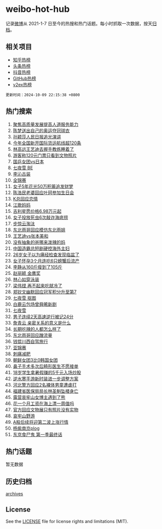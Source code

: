 # weibo-hot-hub

记录[微博](https://www.weibo.com)从 2021-1-7 日至今的热搜和热门话题。每小时抓取一次数据，按天[归档](archives)。

## 相关项目

- [知乎热榜](https://github.com/lonnyzhang423/zhihu-hot-hub)
- [头条热榜](https://github.com/lonnyzhang423/toutiao-hot-hub)
- [抖音热榜](https://github.com/lonnyzhang423/douyin-hot-hub)
- [GitHub热榜](https://github.com/lonnyzhang423/github-hot-hub)
- [v2ex热榜](https://github.com/lonnyzhang423/v2ex-hot-hub)


`更新时间：2024-10-09 22:15:38 +0800`

## 热门搜索

1. [聚焦高质量发展提高人道服务能力](https://m.weibo.cn/search?containerid=100103type%3D1%26t%3D10%26q%3D%23%E8%81%9A%E7%84%A6%E9%AB%98%E8%B4%A8%E9%87%8F%E5%8F%91%E5%B1%95%E6%8F%90%E9%AB%98%E4%BA%BA%E9%81%93%E6%9C%8D%E5%8A%A1%E8%83%BD%E5%8A%9B%23&stream_entry_id=51&isnewpage=1&extparam=seat%3D1%26pos%3D0%26filter_type%3Drealtimehot%26stream_entry_id%3D51%26dgr%3D0%26q%3D%2523%25E8%2581%259A%25E7%2584%25A6%25E9%25AB%2598%25E8%25B4%25A8%25E9%2587%258F%25E5%258F%2591%25E5%25B1%2595%25E6%258F%2590%25E9%25AB%2598%25E4%25BA%25BA%25E9%2581%2593%25E6%259C%258D%25E5%258A%25A1%25E8%2583%25BD%25E5%258A%259B%2523%26c_type%3D51%26cate%3D10103%26display_time%3D1728483337%26pre_seqid%3D172848333760002348887122)
1. [陈梦送出自己的奥运夺冠球衣](https://m.weibo.cn/search?containerid=100103type%3D1%26t%3D10%26q%3D%23%E9%99%88%E6%A2%A6%E9%80%81%E5%87%BA%E8%87%AA%E5%B7%B1%E7%9A%84%E5%A5%A5%E8%BF%90%E5%A4%BA%E5%86%A0%E7%90%83%E8%A1%A3%23&stream_entry_id=31&isnewpage=1&extparam=seat%3D1%26realpos%3D1%26q%3D%2523%25E9%2599%2588%25E6%25A2%25A6%25E9%2580%2581%25E5%2587%25BA%25E8%2587%25AA%25E5%25B7%25B1%25E7%259A%2584%25E5%25A5%25A5%25E8%25BF%2590%25E5%25A4%25BA%25E5%2586%25A0%25E7%2590%2583%25E8%25A1%25A3%2523%26dgr%3D0%26flag%3D32768%26stream_entry_id%3D31%26filter_type%3Drealtimehot%26band_rank%3D1%26pos%3D0%26c_type%3D31%26lcate%3D5001%26cate%3D5001%26display_time%3D1728483337%26pre_seqid%3D172848333760002348887122)
1. [孙颖莎人民日报追光演讲](https://m.weibo.cn/search?containerid=100103type%3D1%26t%3D10%26q%3D%23%E5%AD%99%E9%A2%96%E8%8E%8E%E4%BA%BA%E6%B0%91%E6%97%A5%E6%8A%A5%E8%BF%BD%E5%85%89%E6%BC%94%E8%AE%B2%23&stream_entry_id=31&isnewpage=1&extparam=seat%3D1%26realpos%3D2%26q%3D%2523%25E5%25AD%2599%25E9%25A2%2596%25E8%258E%258E%25E4%25BA%25BA%25E6%25B0%2591%25E6%2597%25A5%25E6%258A%25A5%25E8%25BF%25BD%25E5%2585%2589%25E6%25BC%2594%25E8%25AE%25B2%2523%26dgr%3D0%26flag%3D16%26stream_entry_id%3D31%26filter_type%3Drealtimehot%26band_rank%3D2%26pos%3D1%26c_type%3D31%26lcate%3D5001%26cate%3D5001%26display_time%3D1728483337%26pre_seqid%3D172848333760002348887122)
1. [今年全国新开国际货运航线超120条](https://m.weibo.cn/search?containerid=100103type%3D1%26t%3D10%26q%3D%23%E4%BB%8A%E5%B9%B4%E5%85%A8%E5%9B%BD%E6%96%B0%E5%BC%80%E5%9B%BD%E9%99%85%E8%B4%A7%E8%BF%90%E8%88%AA%E7%BA%BF%E8%B6%85120%E6%9D%A1%23&stream_entry_id=31&isnewpage=1&extparam=seat%3D1%26realpos%3D3%26q%3D%2523%25E4%25BB%258A%25E5%25B9%25B4%25E5%2585%25A8%25E5%259B%25BD%25E6%2596%25B0%25E5%25BC%2580%25E5%259B%25BD%25E9%2599%2585%25E8%25B4%25A7%25E8%25BF%2590%25E8%2588%25AA%25E7%25BA%25BF%25E8%25B6%2585120%25E6%259D%25A1%2523%26dgr%3D0%26flag%3D1%26stream_entry_id%3D31%26filter_type%3Drealtimehot%26band_rank%3D3%26pos%3D2%26c_type%3D31%26lcate%3D5001%26cate%3D5001%26display_time%3D1728483337%26pre_seqid%3D172848333760002348887122)
1. [林高远王艺迪去握手教练睡着了](https://m.weibo.cn/search?containerid=100103type%3D1%26t%3D10%26q%3D%23%E6%9E%97%E9%AB%98%E8%BF%9C%E7%8E%8B%E8%89%BA%E8%BF%AA%E5%8E%BB%E6%8F%A1%E6%89%8B%E6%95%99%E7%BB%83%E7%9D%A1%E7%9D%80%E4%BA%86%23&stream_entry_id=31&isnewpage=1&extparam=seat%3D1%26realpos%3D4%26q%3D%2523%25E6%259E%2597%25E9%25AB%2598%25E8%25BF%259C%25E7%258E%258B%25E8%2589%25BA%25E8%25BF%25AA%25E5%258E%25BB%25E6%258F%25A1%25E6%2589%258B%25E6%2595%2599%25E7%25BB%2583%25E7%259D%25A1%25E7%259D%2580%25E4%25BA%2586%2523%26dgr%3D0%26flag%3D1%26stream_entry_id%3D31%26filter_type%3Drealtimehot%26band_rank%3D4%26pos%3D3%26c_type%3D31%26lcate%3D5001%26cate%3D5001%26display_time%3D1728483337%26pre_seqid%3D172848333760002348887122)
1. [游客称120元门票只看到文物照片](https://m.weibo.cn/search?containerid=100103type%3D1%26t%3D10%26q%3D%23%E6%B8%B8%E5%AE%A2%E7%A7%B0120%E5%85%83%E9%97%A8%E7%A5%A8%E5%8F%AA%E7%9C%8B%E5%88%B0%E6%96%87%E7%89%A9%E7%85%A7%E7%89%87%23&stream_entry_id=31&isnewpage=1&extparam=seat%3D1%26realpos%3D5%26q%3D%2523%25E6%25B8%25B8%25E5%25AE%25A2%25E7%25A7%25B0120%25E5%2585%2583%25E9%2597%25A8%25E7%25A5%25A8%25E5%258F%25AA%25E7%259C%258B%25E5%2588%25B0%25E6%2596%2587%25E7%2589%25A9%25E7%2585%25A7%25E7%2589%2587%2523%26dgr%3D0%26flag%3D0%26stream_entry_id%3D31%26filter_type%3Drealtimehot%26band_rank%3D5%26pos%3D4%26c_type%3D31%26lcate%3D5001%26cate%3D5001%26display_time%3D1728483337%26pre_seqid%3D172848333760002348887122)
1. [国乒女团vs日本](https://m.weibo.cn/search?containerid=100103type%3D1%26t%3D10%26q%3D%23%E5%9B%BD%E4%B9%92%E5%A5%B3%E5%9B%A2vs%E6%97%A5%E6%9C%AC%23&stream_entry_id=31&isnewpage=1&extparam=seat%3D1%26realpos%3D6%26q%3D%2523%25E5%259B%25BD%25E4%25B9%2592%25E5%25A5%25B3%25E5%259B%25A2vs%25E6%2597%25A5%25E6%259C%25AC%2523%26dgr%3D0%26flag%3D1%26stream_entry_id%3D31%26filter_type%3Drealtimehot%26band_rank%3D6%26pos%3D5%26c_type%3D31%26lcate%3D5001%26cate%3D5001%26display_time%3D1728483337%26pre_seqid%3D172848333760002348887122)
1. [七夜雪 BE](https://m.weibo.cn/search?containerid=100103type%3D1%26t%3D10%26q%3D%E4%B8%83%E5%A4%9C%E9%9B%AA+BE&stream_entry_id=31&isnewpage=1&extparam=seat%3D1%26realpos%3D7%26q%3D%25E4%25B8%2583%25E5%25A4%259C%25E9%259B%25AA%2520BE%26dgr%3D0%26flag%3D0%26stream_entry_id%3D31%26filter_type%3Drealtimehot%26band_rank%3D7%26pos%3D6%26c_type%3D31%26lcate%3D5001%26cate%3D5001%26display_time%3D1728483337%26pre_seqid%3D172848333760002348887122)
1. [李沁古装](https://m.weibo.cn/search?containerid=100103type%3D1%26t%3D10%26q%3D%E6%9D%8E%E6%B2%81%E5%8F%A4%E8%A3%85&stream_entry_id=31&isnewpage=1&extparam=seat%3D1%26realpos%3D8%26q%3D%25E6%259D%258E%25E6%25B2%2581%25E5%258F%25A4%25E8%25A3%2585%26dgr%3D0%26flag%3D0%26stream_entry_id%3D31%26filter_type%3Drealtimehot%26band_rank%3D8%26pos%3D7%26c_type%3D31%26lcate%3D5001%26cate%3D5001%26display_time%3D1728483337%26pre_seqid%3D172848333760002348887122)
1. [全锦赛](https://m.weibo.cn/search?containerid=100103type%3D1%26t%3D10%26q%3D%E5%85%A8%E9%94%A6%E8%B5%9B&stream_entry_id=31&isnewpage=1&extparam=seat%3D1%26realpos%3D9%26q%3D%25E5%2585%25A8%25E9%2594%25A6%25E8%25B5%259B%26dgr%3D0%26flag%3D1%26stream_entry_id%3D31%26filter_type%3Drealtimehot%26band_rank%3D9%26pos%3D8%26c_type%3D31%26lcate%3D5001%26cate%3D5001%26display_time%3D1728483337%26pre_seqid%3D172848333760002348887122)
1. [女子5年花光50万积蓄追发财梦](https://m.weibo.cn/search?containerid=100103type%3D1%26t%3D10%26q%3D%23%E5%A5%B3%E5%AD%905%E5%B9%B4%E8%8A%B1%E5%85%8950%E4%B8%87%E7%A7%AF%E8%93%84%E8%BF%BD%E5%8F%91%E8%B4%A2%E6%A2%A6%23&stream_entry_id=31&isnewpage=1&extparam=seat%3D1%26realpos%3D10%26q%3D%2523%25E5%25A5%25B3%25E5%25AD%25905%25E5%25B9%25B4%25E8%258A%25B1%25E5%2585%258950%25E4%25B8%2587%25E7%25A7%25AF%25E8%2593%2584%25E8%25BF%25BD%25E5%258F%2591%25E8%25B4%25A2%25E6%25A2%25A6%2523%26dgr%3D0%26flag%3D1%26stream_entry_id%3D31%26filter_type%3Drealtimehot%26band_rank%3D10%26pos%3D9%26c_type%3D31%26lcate%3D5001%26cate%3D5001%26display_time%3D1728483337%26pre_seqid%3D172848333760002348887122)
1. [陈浩民老婆回应叶珂参加生日会](https://m.weibo.cn/search?containerid=100103type%3D1%26t%3D10%26q%3D%23%E9%99%88%E6%B5%A9%E6%B0%91%E8%80%81%E5%A9%86%E5%9B%9E%E5%BA%94%E5%8F%B6%E7%8F%82%E5%8F%82%E5%8A%A0%E7%94%9F%E6%97%A5%E4%BC%9A%23&stream_entry_id=31&isnewpage=1&extparam=seat%3D1%26realpos%3D11%26q%3D%2523%25E9%2599%2588%25E6%25B5%25A9%25E6%25B0%2591%25E8%2580%2581%25E5%25A9%2586%25E5%259B%259E%25E5%25BA%2594%25E5%258F%25B6%25E7%258F%2582%25E5%258F%2582%25E5%258A%25A0%25E7%2594%259F%25E6%2597%25A5%25E4%25BC%259A%2523%26dgr%3D0%26flag%3D2%26stream_entry_id%3D31%26filter_type%3Drealtimehot%26band_rank%3D11%26pos%3D10%26c_type%3D31%26lcate%3D5001%26cate%3D5001%26display_time%3D1728483337%26pre_seqid%3D172848333760002348887122)
1. [K总回应恋情](https://m.weibo.cn/search?containerid=100103type%3D1%26t%3D10%26q%3D%23K%E6%80%BB%E5%9B%9E%E5%BA%94%E6%81%8B%E6%83%85%23&stream_entry_id=31&isnewpage=1&extparam=seat%3D1%26realpos%3D12%26q%3D%2523K%25E6%2580%25BB%25E5%259B%259E%25E5%25BA%2594%25E6%2581%258B%25E6%2583%2585%2523%26dgr%3D0%26flag%3D2%26stream_entry_id%3D31%26filter_type%3Drealtimehot%26band_rank%3D12%26pos%3D11%26c_type%3D31%26lcate%3D5001%26cate%3D5001%26display_time%3D1728483337%26pre_seqid%3D172848333760002348887122)
1. [江歌妈妈](https://m.weibo.cn/search?containerid=100103type%3D1%26t%3D10%26q%3D%E6%B1%9F%E6%AD%8C%E5%A6%88%E5%A6%88&stream_entry_id=31&isnewpage=1&extparam=seat%3D1%26realpos%3D13%26q%3D%25E6%25B1%259F%25E6%25AD%258C%25E5%25A6%2588%25E5%25A6%2588%26dgr%3D0%26flag%3D0%26stream_entry_id%3D31%26filter_type%3Drealtimehot%26band_rank%3D13%26pos%3D12%26c_type%3D31%26lcate%3D5001%26cate%3D5001%26display_time%3D1728483337%26pre_seqid%3D172848333760002348887122)
1. [吉利星愿价格6.98万元起](https://m.weibo.cn/search?containerid=100103type%3D1%26t%3D10%26q%3D%23%E5%90%89%E5%88%A9%E6%98%9F%E6%84%BF%E4%BB%B7%E6%A0%BC6.98%E4%B8%87%E5%85%83%E8%B5%B7%23&stream_entry_id=31&isnewpage=1&extparam=seat%3D1%26realpos%3D14%26q%3D%2523%25E5%2590%2589%25E5%2588%25A9%25E6%2598%259F%25E6%2584%25BF%25E4%25BB%25B7%25E6%25A0%25BC6.98%25E4%25B8%2587%25E5%2585%2583%25E8%25B5%25B7%2523%26band_rank%3D14%26adid%3D258585%26flag%3D0%26dgr%3D0%26filter_type%3Drealtimehot%26stream_entry_id%3D31%26pos%3D13%26c_type%3D31%26lcate%3D5001%26cate%3D5001%26display_time%3D1728483337%26pre_seqid%3D172848333760002348887122)
1. [女子投放死虫6次敲诈海底捞](https://m.weibo.cn/search?containerid=100103type%3D1%26t%3D10%26q%3D%23%E5%A5%B3%E5%AD%90%E6%8A%95%E6%94%BE%E6%AD%BB%E8%99%AB6%E6%AC%A1%E6%95%B2%E8%AF%88%E6%B5%B7%E5%BA%95%E6%8D%9E%23&stream_entry_id=31&isnewpage=1&extparam=seat%3D1%26realpos%3D15%26q%3D%2523%25E5%25A5%25B3%25E5%25AD%2590%25E6%258A%2595%25E6%2594%25BE%25E6%25AD%25BB%25E8%2599%25AB6%25E6%25AC%25A1%25E6%2595%25B2%25E8%25AF%2588%25E6%25B5%25B7%25E5%25BA%2595%25E6%258D%259E%2523%26dgr%3D0%26flag%3D0%26stream_entry_id%3D31%26filter_type%3Drealtimehot%26band_rank%3D15%26pos%3D14%26c_type%3D31%26lcate%3D5001%26cate%3D5001%26display_time%3D1728483337%26pre_seqid%3D172848333760002348887122)
1. [步惊云淘汰](https://m.weibo.cn/search?containerid=100103type%3D1%26t%3D10%26q%3D%E6%AD%A5%E6%83%8A%E4%BA%91%E6%B7%98%E6%B1%B0&stream_entry_id=31&isnewpage=1&extparam=seat%3D1%26realpos%3D16%26q%3D%25E6%25AD%25A5%25E6%2583%258A%25E4%25BA%2591%25E6%25B7%2598%25E6%25B1%25B0%26dgr%3D0%26flag%3D1%26stream_entry_id%3D31%26filter_type%3Drealtimehot%26band_rank%3D16%26pos%3D15%26c_type%3D31%26lcate%3D5001%26cate%3D5001%26display_time%3D1728483337%26pre_seqid%3D172848333760002348887122)
1. [东北雨哥回应模仿东北雨姐](https://m.weibo.cn/search?containerid=100103type%3D1%26t%3D10%26q%3D%23%E4%B8%9C%E5%8C%97%E9%9B%A8%E5%93%A5%E5%9B%9E%E5%BA%94%E6%A8%A1%E4%BB%BF%E4%B8%9C%E5%8C%97%E9%9B%A8%E5%A7%90%23&stream_entry_id=31&isnewpage=1&extparam=seat%3D1%26realpos%3D17%26q%3D%2523%25E4%25B8%259C%25E5%258C%2597%25E9%259B%25A8%25E5%2593%25A5%25E5%259B%259E%25E5%25BA%2594%25E6%25A8%25A1%25E4%25BB%25BF%25E4%25B8%259C%25E5%258C%2597%25E9%259B%25A8%25E5%25A7%2590%2523%26dgr%3D0%26flag%3D2%26stream_entry_id%3D31%26filter_type%3Drealtimehot%26band_rank%3D17%26pos%3D16%26c_type%3D31%26lcate%3D5001%26cate%3D5001%26display_time%3D1728483337%26pre_seqid%3D172848333760002348887122)
1. [王艺迪vs张本美和](https://m.weibo.cn/search?containerid=100103type%3D1%26t%3D10%26q%3D%23%E7%8E%8B%E8%89%BA%E8%BF%AAvs%E5%BC%A0%E6%9C%AC%E7%BE%8E%E5%92%8C%23&stream_entry_id=31&isnewpage=1&extparam=seat%3D1%26realpos%3D18%26q%3D%2523%25E7%258E%258B%25E8%2589%25BA%25E8%25BF%25AAvs%25E5%25BC%25A0%25E6%259C%25AC%25E7%25BE%258E%25E5%2592%258C%2523%26dgr%3D0%26flag%3D1%26stream_entry_id%3D31%26filter_type%3Drealtimehot%26band_rank%3D18%26pos%3D17%26c_type%3D31%26lcate%3D5001%26cate%3D5001%26display_time%3D1728483337%26pre_seqid%3D172848333760002348887122)
1. [没有抽象的爸哪来泼辣的妈](https://m.weibo.cn/search?containerid=100103type%3D1%26t%3D10%26q%3D%E6%B2%A1%E6%9C%89%E6%8A%BD%E8%B1%A1%E7%9A%84%E7%88%B8%E5%93%AA%E6%9D%A5%E6%B3%BC%E8%BE%A3%E7%9A%84%E5%A6%88&stream_entry_id=31&isnewpage=1&extparam=seat%3D1%26realpos%3D19%26q%3D%25E6%25B2%25A1%25E6%259C%2589%25E6%258A%25BD%25E8%25B1%25A1%25E7%259A%2584%25E7%2588%25B8%25E5%2593%25AA%25E6%259D%25A5%25E6%25B3%25BC%25E8%25BE%25A3%25E7%259A%2584%25E5%25A6%2588%26dgr%3D0%26flag%3D1%26stream_entry_id%3D31%26filter_type%3Drealtimehot%26band_rank%3D19%26pos%3D18%26c_type%3D31%26lcate%3D5001%26cate%3D5001%26display_time%3D1728483337%26pre_seqid%3D172848333760002348887122)
1. [中国造霸总短剧硬控海外主妇](https://m.weibo.cn/search?containerid=100103type%3D1%26t%3D10%26q%3D%23%E4%B8%AD%E5%9B%BD%E9%80%A0%E9%9C%B8%E6%80%BB%E7%9F%AD%E5%89%A7%E7%A1%AC%E6%8E%A7%E6%B5%B7%E5%A4%96%E4%B8%BB%E5%A6%87%23&stream_entry_id=31&isnewpage=1&extparam=seat%3D1%26realpos%3D20%26q%3D%2523%25E4%25B8%25AD%25E5%259B%25BD%25E9%2580%25A0%25E9%259C%25B8%25E6%2580%25BB%25E7%259F%25AD%25E5%2589%25A7%25E7%25A1%25AC%25E6%258E%25A7%25E6%25B5%25B7%25E5%25A4%2596%25E4%25B8%25BB%25E5%25A6%2587%2523%26dgr%3D0%26flag%3D1%26stream_entry_id%3D31%26filter_type%3Drealtimehot%26band_rank%3D20%26pos%3D19%26c_type%3D31%26lcate%3D5001%26cate%3D5001%26display_time%3D1728483337%26pre_seqid%3D172848333760002348887122)
1. [26岁女子以为痛经检查发现临盆了](https://m.weibo.cn/search?containerid=100103type%3D1%26t%3D10%26q%3D%2326%E5%B2%81%E5%A5%B3%E5%AD%90%E4%BB%A5%E4%B8%BA%E7%97%9B%E7%BB%8F%E6%A3%80%E6%9F%A5%E5%8F%91%E7%8E%B0%E4%B8%B4%E7%9B%86%E4%BA%86%23&stream_entry_id=31&isnewpage=1&extparam=seat%3D1%26realpos%3D21%26q%3D%252326%25E5%25B2%2581%25E5%25A5%25B3%25E5%25AD%2590%25E4%25BB%25A5%25E4%25B8%25BA%25E7%2597%259B%25E7%25BB%258F%25E6%25A3%2580%25E6%259F%25A5%25E5%258F%2591%25E7%258E%25B0%25E4%25B8%25B4%25E7%259B%2586%25E4%25BA%2586%2523%26dgr%3D0%26flag%3D0%26stream_entry_id%3D31%26filter_type%3Drealtimehot%26band_rank%3D21%26pos%3D20%26c_type%3D31%26lcate%3D5001%26cate%3D5001%26display_time%3D1728483337%26pre_seqid%3D172848333760002348887122)
1. [女子怀孕3个月连吃6只螃蟹后流产](https://m.weibo.cn/search?containerid=100103type%3D1%26t%3D10%26q%3D%23%E5%A5%B3%E5%AD%90%E6%80%80%E5%AD%953%E4%B8%AA%E6%9C%88%E8%BF%9E%E5%90%836%E5%8F%AA%E8%9E%83%E8%9F%B9%E5%90%8E%E6%B5%81%E4%BA%A7%23&stream_entry_id=31&isnewpage=1&extparam=seat%3D1%26realpos%3D22%26q%3D%2523%25E5%25A5%25B3%25E5%25AD%2590%25E6%2580%2580%25E5%25AD%25953%25E4%25B8%25AA%25E6%259C%2588%25E8%25BF%259E%25E5%2590%25836%25E5%258F%25AA%25E8%259E%2583%25E8%259F%25B9%25E5%2590%258E%25E6%25B5%2581%25E4%25BA%25A7%2523%26dgr%3D0%26flag%3D0%26stream_entry_id%3D31%26filter_type%3Drealtimehot%26band_rank%3D22%26pos%3D21%26c_type%3D31%26lcate%3D5001%26cate%3D5001%26display_time%3D1728483337%26pre_seqid%3D172848333760002348887122)
1. [李静从160斤瘦到了105斤](https://m.weibo.cn/search?containerid=100103type%3D1%26t%3D10%26q%3D%E6%9D%8E%E9%9D%99%E4%BB%8E160%E6%96%A4%E7%98%A6%E5%88%B0%E4%BA%86105%E6%96%A4&stream_entry_id=31&isnewpage=1&extparam=seat%3D1%26realpos%3D23%26q%3D%25E6%259D%258E%25E9%259D%2599%25E4%25BB%258E160%25E6%2596%25A4%25E7%2598%25A6%25E5%2588%25B0%25E4%25BA%2586105%25E6%2596%25A4%26dgr%3D0%26flag%3D2%26stream_entry_id%3D31%26filter_type%3Drealtimehot%26band_rank%3D23%26pos%3D22%26c_type%3D31%26lcate%3D5001%26cate%3D5001%26display_time%3D1728483337%26pre_seqid%3D172848333760002348887122)
1. [赵丽颖 金鹰奖](https://m.weibo.cn/search?containerid=100103type%3D1%26t%3D10%26q%3D%E8%B5%B5%E4%B8%BD%E9%A2%96+%E9%87%91%E9%B9%B0%E5%A5%96&stream_entry_id=31&isnewpage=1&extparam=seat%3D1%26realpos%3D24%26q%3D%25E8%25B5%25B5%25E4%25B8%25BD%25E9%25A2%2596%2520%25E9%2587%2591%25E9%25B9%25B0%25E5%25A5%2596%26dgr%3D0%26flag%3D2%26stream_entry_id%3D31%26filter_type%3Drealtimehot%26band_rank%3D24%26pos%3D23%26c_type%3D31%26lcate%3D5001%26cate%3D5001%26display_time%3D1728483337%26pre_seqid%3D172848333760002348887122)
1. [林心如穿泳装](https://m.weibo.cn/search?containerid=100103type%3D1%26t%3D10%26q%3D%23%E6%9E%97%E5%BF%83%E5%A6%82%E7%A9%BF%E6%B3%B3%E8%A3%85%23&stream_entry_id=31&isnewpage=1&extparam=seat%3D1%26realpos%3D25%26q%3D%2523%25E6%259E%2597%25E5%25BF%2583%25E5%25A6%2582%25E7%25A9%25BF%25E6%25B3%25B3%25E8%25A3%2585%2523%26dgr%3D0%26flag%3D0%26stream_entry_id%3D31%26filter_type%3Drealtimehot%26band_rank%3D25%26pos%3D24%26c_type%3D31%26lcate%3D5001%26cate%3D5001%26display_time%3D1728483337%26pre_seqid%3D172848333760002348887122)
1. [梁伟铿 再不起来吃就冷了](https://m.weibo.cn/search?containerid=100103type%3D1%26t%3D10%26q%3D%E6%A2%81%E4%BC%9F%E9%93%BF+%E5%86%8D%E4%B8%8D%E8%B5%B7%E6%9D%A5%E5%90%83%E5%B0%B1%E5%86%B7%E4%BA%86&stream_entry_id=31&isnewpage=1&extparam=seat%3D1%26realpos%3D26%26q%3D%25E6%25A2%2581%25E4%25BC%259F%25E9%2593%25BF%2520%25E5%2586%258D%25E4%25B8%258D%25E8%25B5%25B7%25E6%259D%25A5%25E5%2590%2583%25E5%25B0%25B1%25E5%2586%25B7%25E4%25BA%2586%26dgr%3D0%26flag%3D0%26stream_entry_id%3D31%26filter_type%3Drealtimehot%26band_rank%3D26%26pos%3D25%26c_type%3D31%26lcate%3D5001%26cate%3D5001%26display_time%3D1728483337%26pre_seqid%3D172848333760002348887122)
1. [郑钦文幽默回应冠军积分升至第7](https://m.weibo.cn/search?containerid=100103type%3D1%26t%3D10%26q%3D%23%E9%83%91%E9%92%A6%E6%96%87%E5%B9%BD%E9%BB%98%E5%9B%9E%E5%BA%94%E5%86%A0%E5%86%9B%E7%A7%AF%E5%88%86%E5%8D%87%E8%87%B3%E7%AC%AC7%23&stream_entry_id=31&isnewpage=1&extparam=seat%3D1%26realpos%3D27%26q%3D%2523%25E9%2583%2591%25E9%2592%25A6%25E6%2596%2587%25E5%25B9%25BD%25E9%25BB%2598%25E5%259B%259E%25E5%25BA%2594%25E5%2586%25A0%25E5%2586%259B%25E7%25A7%25AF%25E5%2588%2586%25E5%258D%2587%25E8%2587%25B3%25E7%25AC%25AC7%2523%26dgr%3D0%26flag%3D1%26stream_entry_id%3D31%26filter_type%3Drealtimehot%26band_rank%3D27%26pos%3D26%26c_type%3D31%26lcate%3D5001%26cate%3D5001%26display_time%3D1728483337%26pre_seqid%3D172848333760002348887122)
1. [七夜雪 抠图](https://m.weibo.cn/search?containerid=100103type%3D1%26t%3D10%26q%3D%E4%B8%83%E5%A4%9C%E9%9B%AA+%E6%8A%A0%E5%9B%BE&stream_entry_id=31&isnewpage=1&extparam=seat%3D1%26realpos%3D28%26q%3D%25E4%25B8%2583%25E5%25A4%259C%25E9%259B%25AA%2520%25E6%258A%25A0%25E5%259B%25BE%26dgr%3D0%26flag%3D1%26stream_entry_id%3D31%26filter_type%3Drealtimehot%26band_rank%3D28%26pos%3D27%26c_type%3D31%26lcate%3D5001%26cate%3D5001%26display_time%3D1728483337%26pre_seqid%3D172848333760002348887122)
1. [白鹿云包场曾舜晞新剧](https://m.weibo.cn/search?containerid=100103type%3D1%26t%3D10%26q%3D%23%E7%99%BD%E9%B9%BF%E4%BA%91%E5%8C%85%E5%9C%BA%E6%9B%BE%E8%88%9C%E6%99%9E%E6%96%B0%E5%89%A7%23&stream_entry_id=31&isnewpage=1&extparam=seat%3D1%26realpos%3D29%26q%3D%2523%25E7%2599%25BD%25E9%25B9%25BF%25E4%25BA%2591%25E5%258C%2585%25E5%259C%25BA%25E6%259B%25BE%25E8%2588%259C%25E6%2599%259E%25E6%2596%25B0%25E5%2589%25A7%2523%26dgr%3D0%26flag%3D1%26stream_entry_id%3D31%26filter_type%3Drealtimehot%26band_rank%3D29%26pos%3D28%26c_type%3D31%26lcate%3D5001%26cate%3D5001%26display_time%3D1728483337%26pre_seqid%3D172848333760002348887122)
1. [七夜雪](https://m.weibo.cn/search?containerid=100103type%3D1%26t%3D10%26q%3D%E4%B8%83%E5%A4%9C%E9%9B%AA&stream_entry_id=31&isnewpage=1&extparam=seat%3D1%26realpos%3D30%26q%3D%25E4%25B8%2583%25E5%25A4%259C%25E9%259B%25AA%26dgr%3D0%26flag%3D0%26stream_entry_id%3D31%26filter_type%3Drealtimehot%26band_rank%3D30%26pos%3D29%26c_type%3D31%26lcate%3D5001%26cate%3D5001%26display_time%3D1728483337%26pre_seqid%3D172848333760002348887122)
1. [男子连续2天高速逆行被记24分](https://m.weibo.cn/search?containerid=100103type%3D1%26t%3D10%26q%3D%23%E7%94%B7%E5%AD%90%E8%BF%9E%E7%BB%AD2%E5%A4%A9%E9%AB%98%E9%80%9F%E9%80%86%E8%A1%8C%E8%A2%AB%E8%AE%B024%E5%88%86%23&stream_entry_id=31&isnewpage=1&extparam=seat%3D1%26realpos%3D31%26q%3D%2523%25E7%2594%25B7%25E5%25AD%2590%25E8%25BF%259E%25E7%25BB%25AD2%25E5%25A4%25A9%25E9%25AB%2598%25E9%2580%259F%25E9%2580%2586%25E8%25A1%258C%25E8%25A2%25AB%25E8%25AE%25B024%25E5%2588%2586%2523%26dgr%3D0%26flag%3D0%26stream_entry_id%3D31%26filter_type%3Drealtimehot%26band_rank%3D31%26pos%3D30%26c_type%3D31%26lcate%3D5001%26cate%3D5001%26display_time%3D1728483337%26pre_seqid%3D172848333760002348887122)
1. [詹青云 亲密关系的意义是什么](https://m.weibo.cn/search?containerid=100103type%3D1%26t%3D10%26q%3D%E8%A9%B9%E9%9D%92%E4%BA%91+%E4%BA%B2%E5%AF%86%E5%85%B3%E7%B3%BB%E7%9A%84%E6%84%8F%E4%B9%89%E6%98%AF%E4%BB%80%E4%B9%88&stream_entry_id=31&isnewpage=1&extparam=seat%3D1%26realpos%3D32%26q%3D%25E8%25A9%25B9%25E9%259D%2592%25E4%25BA%2591%2520%25E4%25BA%25B2%25E5%25AF%2586%25E5%2585%25B3%25E7%25B3%25BB%25E7%259A%2584%25E6%2584%258F%25E4%25B9%2589%25E6%2598%25AF%25E4%25BB%2580%25E4%25B9%2588%26dgr%3D0%26flag%3D1%26stream_entry_id%3D31%26filter_type%3Drealtimehot%26band_rank%3D32%26pos%3D31%26c_type%3D31%26lcate%3D5001%26cate%3D5001%26display_time%3D1728483337%26pre_seqid%3D172848333760002348887122)
1. [长期吃辣的人都怎么样了](https://m.weibo.cn/search?containerid=100103type%3D1%26t%3D10%26q%3D%23%E9%95%BF%E6%9C%9F%E5%90%83%E8%BE%A3%E7%9A%84%E4%BA%BA%E9%83%BD%E6%80%8E%E4%B9%88%E6%A0%B7%E4%BA%86%23&stream_entry_id=31&isnewpage=1&extparam=seat%3D1%26realpos%3D33%26q%3D%2523%25E9%2595%25BF%25E6%259C%259F%25E5%2590%2583%25E8%25BE%25A3%25E7%259A%2584%25E4%25BA%25BA%25E9%2583%25BD%25E6%2580%258E%25E4%25B9%2588%25E6%25A0%25B7%25E4%25BA%2586%2523%26dgr%3D0%26flag%3D0%26stream_entry_id%3D31%26filter_type%3Drealtimehot%26band_rank%3D33%26pos%3D32%26c_type%3D31%26lcate%3D5001%26cate%3D5001%26display_time%3D1728483337%26pre_seqid%3D172848333760002348887122)
1. [东北雨哥回应蹭流量](https://m.weibo.cn/search?containerid=100103type%3D1%26t%3D10%26q%3D%23%E4%B8%9C%E5%8C%97%E9%9B%A8%E5%93%A5%E5%9B%9E%E5%BA%94%E8%B9%AD%E6%B5%81%E9%87%8F%23&stream_entry_id=31&isnewpage=1&extparam=seat%3D1%26realpos%3D34%26q%3D%2523%25E4%25B8%259C%25E5%258C%2597%25E9%259B%25A8%25E5%2593%25A5%25E5%259B%259E%25E5%25BA%2594%25E8%25B9%25AD%25E6%25B5%2581%25E9%2587%258F%2523%26dgr%3D0%26flag%3D1%26stream_entry_id%3D31%26filter_type%3Drealtimehot%26band_rank%3D34%26pos%3D33%26c_type%3D31%26lcate%3D5001%26cate%3D5001%26display_time%3D1728483337%26pre_seqid%3D172848333760002348887122)
1. [钱锟川西自驾旅行](https://m.weibo.cn/search?containerid=100103type%3D1%26t%3D10%26q%3D%23%E9%92%B1%E9%94%9F%E5%B7%9D%E8%A5%BF%E8%87%AA%E9%A9%BE%E6%97%85%E8%A1%8C%23&stream_entry_id=31&isnewpage=1&extparam=seat%3D1%26realpos%3D35%26q%3D%2523%25E9%2592%25B1%25E9%2594%259F%25E5%25B7%259D%25E8%25A5%25BF%25E8%2587%25AA%25E9%25A9%25BE%25E6%2597%2585%25E8%25A1%258C%2523%26dgr%3D0%26flag%3D1%26stream_entry_id%3D31%26filter_type%3Drealtimehot%26band_rank%3D35%26pos%3D34%26c_type%3D31%26lcate%3D5001%26cate%3D5001%26display_time%3D1728483337%26pre_seqid%3D172848333760002348887122)
1. [亚锦赛](https://m.weibo.cn/search?containerid=100103type%3D1%26t%3D10%26q%3D%E4%BA%9A%E9%94%A6%E8%B5%9B&stream_entry_id=31&isnewpage=1&extparam=seat%3D1%26realpos%3D36%26q%3D%25E4%25BA%259A%25E9%2594%25A6%25E8%25B5%259B%26dgr%3D0%26flag%3D1%26stream_entry_id%3D31%26filter_type%3Drealtimehot%26band_rank%3D36%26pos%3D35%26c_type%3D31%26lcate%3D5001%26cate%3D5001%26display_time%3D1728483337%26pre_seqid%3D172848333760002348887122)
1. [刺痛减肥](https://m.weibo.cn/search?containerid=100103type%3D1%26t%3D10%26q%3D%E5%88%BA%E7%97%9B%E5%87%8F%E8%82%A5&stream_entry_id=31&isnewpage=1&extparam=seat%3D1%26realpos%3D37%26q%3D%25E5%2588%25BA%25E7%2597%259B%25E5%2587%258F%25E8%2582%25A5%26dgr%3D0%26flag%3D0%26stream_entry_id%3D31%26filter_type%3Drealtimehot%26band_rank%3D37%26pos%3D36%26c_type%3D31%26lcate%3D5001%26cate%3D5001%26display_time%3D1728483337%26pre_seqid%3D172848333760002348887122)
1. [朝鲜女团3比0韩国女团](https://m.weibo.cn/search?containerid=100103type%3D1%26t%3D10%26q%3D%23%E6%9C%9D%E9%B2%9C%E5%A5%B3%E5%9B%A23%E6%AF%940%E9%9F%A9%E5%9B%BD%E5%A5%B3%E5%9B%A2%23&stream_entry_id=31&isnewpage=1&extparam=seat%3D1%26realpos%3D38%26q%3D%2523%25E6%259C%259D%25E9%25B2%259C%25E5%25A5%25B3%25E5%259B%25A23%25E6%25AF%25940%25E9%259F%25A9%25E5%259B%25BD%25E5%25A5%25B3%25E5%259B%25A2%2523%26dgr%3D0%26flag%3D0%26stream_entry_id%3D31%26filter_type%3Drealtimehot%26band_rank%3D38%26pos%3D37%26c_type%3D31%26lcate%3D5001%26cate%3D5001%26display_time%3D1728483337%26pre_seqid%3D172848333760002348887122)
1. [鼻子手术多次后畸形医生不愿接单](https://m.weibo.cn/search?containerid=100103type%3D1%26t%3D10%26q%3D%23%E9%BC%BB%E5%AD%90%E6%89%8B%E6%9C%AF%E5%A4%9A%E6%AC%A1%E5%90%8E%E7%95%B8%E5%BD%A2%E5%8C%BB%E7%94%9F%E4%B8%8D%E6%84%BF%E6%8E%A5%E5%8D%95%23&stream_entry_id=31&isnewpage=1&extparam=seat%3D1%26realpos%3D39%26q%3D%2523%25E9%25BC%25BB%25E5%25AD%2590%25E6%2589%258B%25E6%259C%25AF%25E5%25A4%259A%25E6%25AC%25A1%25E5%2590%258E%25E7%2595%25B8%25E5%25BD%25A2%25E5%258C%25BB%25E7%2594%259F%25E4%25B8%258D%25E6%2584%25BF%25E6%258E%25A5%25E5%258D%2595%2523%26dgr%3D0%26flag%3D0%26stream_entry_id%3D31%26filter_type%3Drealtimehot%26band_rank%3D39%26pos%3D38%26c_type%3D31%26lcate%3D5001%26cate%3D5001%26display_time%3D1728483337%26pre_seqid%3D172848333760002348887122)
1. [18岁学生拿暑假赚的5千元入场炒股](https://m.weibo.cn/search?containerid=100103type%3D1%26t%3D10%26q%3D%2318%E5%B2%81%E5%AD%A6%E7%94%9F%E6%8B%BF%E6%9A%91%E5%81%87%E8%B5%9A%E7%9A%845%E5%8D%83%E5%85%83%E5%85%A5%E5%9C%BA%E7%82%92%E8%82%A1%23&stream_entry_id=31&isnewpage=1&extparam=seat%3D1%26realpos%3D40%26q%3D%252318%25E5%25B2%2581%25E5%25AD%25A6%25E7%2594%259F%25E6%258B%25BF%25E6%259A%2591%25E5%2581%2587%25E8%25B5%259A%25E7%259A%25845%25E5%258D%2583%25E5%2585%2583%25E5%2585%25A5%25E5%259C%25BA%25E7%2582%2592%25E8%2582%25A1%2523%26dgr%3D0%26flag%3D0%26stream_entry_id%3D31%26filter_type%3Drealtimehot%26band_rank%3D40%26pos%3D39%26c_type%3D31%26lcate%3D5001%26cate%3D5001%26display_time%3D1728483337%26pre_seqid%3D172848333760002348887122)
1. [逆水寒手游新时装进一步调整方案](https://m.weibo.cn/search?containerid=100103type%3D1%26t%3D10%26q%3D%E9%80%86%E6%B0%B4%E5%AF%92%E6%89%8B%E6%B8%B8%E6%96%B0%E6%97%B6%E8%A3%85%E8%BF%9B%E4%B8%80%E6%AD%A5%E8%B0%83%E6%95%B4%E6%96%B9%E6%A1%88&stream_entry_id=31&isnewpage=1&extparam=seat%3D1%26realpos%3D41%26q%3D%25E9%2580%2586%25E6%25B0%25B4%25E5%25AF%2592%25E6%2589%258B%25E6%25B8%25B8%25E6%2596%25B0%25E6%2597%25B6%25E8%25A3%2585%25E8%25BF%259B%25E4%25B8%2580%25E6%25AD%25A5%25E8%25B0%2583%25E6%2595%25B4%25E6%2596%25B9%25E6%25A1%2588%26dgr%3D0%26flag%3D1%26stream_entry_id%3D31%26filter_type%3Drealtimehot%26band_rank%3D41%26pos%3D40%26c_type%3D31%26lcate%3D5001%26cate%3D5001%26display_time%3D1728483337%26pre_seqid%3D172848333760002348887122)
1. [河北警方回应2名裸体男童遭虐打](https://m.weibo.cn/search?containerid=100103type%3D1%26t%3D10%26q%3D%23%E6%B2%B3%E5%8C%97%E8%AD%A6%E6%96%B9%E5%9B%9E%E5%BA%942%E5%90%8D%E8%A3%B8%E4%BD%93%E7%94%B7%E7%AB%A5%E9%81%AD%E8%99%90%E6%89%93%23&stream_entry_id=31&isnewpage=1&extparam=seat%3D1%26realpos%3D42%26q%3D%2523%25E6%25B2%25B3%25E5%258C%2597%25E8%25AD%25A6%25E6%2596%25B9%25E5%259B%259E%25E5%25BA%25942%25E5%2590%258D%25E8%25A3%25B8%25E4%25BD%2593%25E7%2594%25B7%25E7%25AB%25A5%25E9%2581%25AD%25E8%2599%2590%25E6%2589%2593%2523%26dgr%3D0%26flag%3D1%26stream_entry_id%3D31%26filter_type%3Drealtimehot%26band_rank%3D42%26pos%3D41%26c_type%3D31%26lcate%3D5001%26cate%3D5001%26display_time%3D1728483337%26pre_seqid%3D172848333760002348887122)
1. [福建省医保局局长林圣魁坠楼身亡](https://m.weibo.cn/search?containerid=100103type%3D1%26t%3D10%26q%3D%23%E7%A6%8F%E5%BB%BA%E7%9C%81%E5%8C%BB%E4%BF%9D%E5%B1%80%E5%B1%80%E9%95%BF%E6%9E%97%E5%9C%A3%E9%AD%81%E5%9D%A0%E6%A5%BC%E8%BA%AB%E4%BA%A1%23&stream_entry_id=31&isnewpage=1&extparam=seat%3D1%26realpos%3D43%26q%3D%2523%25E7%25A6%258F%25E5%25BB%25BA%25E7%259C%2581%25E5%258C%25BB%25E4%25BF%259D%25E5%25B1%2580%25E5%25B1%2580%25E9%2595%25BF%25E6%259E%2597%25E5%259C%25A3%25E9%25AD%2581%25E5%259D%25A0%25E6%25A5%25BC%25E8%25BA%25AB%25E4%25BA%25A1%2523%26dgr%3D0%26flag%3D1%26stream_entry_id%3D31%26filter_type%3Drealtimehot%26band_rank%3D43%26pos%3D42%26c_type%3D31%26lcate%3D5001%26cate%3D5001%26display_time%3D1728483337%26pre_seqid%3D172848333760002348887122)
1. [露营哀牢山女博主遇到了熊](https://m.weibo.cn/search?containerid=100103type%3D1%26t%3D10%26q%3D%23%E9%9C%B2%E8%90%A5%E5%93%80%E7%89%A2%E5%B1%B1%E5%A5%B3%E5%8D%9A%E4%B8%BB%E9%81%87%E5%88%B0%E4%BA%86%E7%86%8A%23&stream_entry_id=31&isnewpage=1&extparam=seat%3D1%26realpos%3D44%26q%3D%2523%25E9%259C%25B2%25E8%2590%25A5%25E5%2593%2580%25E7%2589%25A2%25E5%25B1%25B1%25E5%25A5%25B3%25E5%258D%259A%25E4%25B8%25BB%25E9%2581%2587%25E5%2588%25B0%25E4%25BA%2586%25E7%2586%258A%2523%26dgr%3D0%26flag%3D0%26stream_entry_id%3D31%26filter_type%3Drealtimehot%26band_rank%3D44%26pos%3D43%26c_type%3D31%26lcate%3D5001%26cate%3D5001%26display_time%3D1728483337%26pre_seqid%3D172848333760002348887122)
1. [花一个月工资在海上漂一周值吗](https://m.weibo.cn/search?containerid=100103type%3D1%26t%3D10%26q%3D%23%E8%8A%B1%E4%B8%80%E4%B8%AA%E6%9C%88%E5%B7%A5%E8%B5%84%E5%9C%A8%E6%B5%B7%E4%B8%8A%E6%BC%82%E4%B8%80%E5%91%A8%E5%80%BC%E5%90%97%23&stream_entry_id=31&isnewpage=1&extparam=seat%3D1%26realpos%3D45%26q%3D%2523%25E8%258A%25B1%25E4%25B8%2580%25E4%25B8%25AA%25E6%259C%2588%25E5%25B7%25A5%25E8%25B5%2584%25E5%259C%25A8%25E6%25B5%25B7%25E4%25B8%258A%25E6%25BC%2582%25E4%25B8%2580%25E5%2591%25A8%25E5%2580%25BC%25E5%2590%2597%2523%26dgr%3D0%26flag%3D1%26stream_entry_id%3D31%26filter_type%3Drealtimehot%26band_rank%3D45%26pos%3D44%26c_type%3D31%26lcate%3D5001%26cate%3D5001%26display_time%3D1728483337%26pre_seqid%3D172848333760002348887122)
1. [官方回应文物展只有照片没有实物](https://m.weibo.cn/search?containerid=100103type%3D1%26t%3D10%26q%3D%23%E5%AE%98%E6%96%B9%E5%9B%9E%E5%BA%94%E6%96%87%E7%89%A9%E5%B1%95%E5%8F%AA%E6%9C%89%E7%85%A7%E7%89%87%E6%B2%A1%E6%9C%89%E5%AE%9E%E7%89%A9%23&stream_entry_id=31&isnewpage=1&extparam=seat%3D1%26realpos%3D46%26q%3D%2523%25E5%25AE%2598%25E6%2596%25B9%25E5%259B%259E%25E5%25BA%2594%25E6%2596%2587%25E7%2589%25A9%25E5%25B1%2595%25E5%258F%25AA%25E6%259C%2589%25E7%2585%25A7%25E7%2589%2587%25E6%25B2%25A1%25E6%259C%2589%25E5%25AE%259E%25E7%2589%25A9%2523%26dgr%3D0%26flag%3D0%26stream_entry_id%3D31%26filter_type%3Drealtimehot%26band_rank%3D46%26pos%3D45%26c_type%3D31%26lcate%3D5001%26cate%3D5001%26display_time%3D1728483337%26pre_seqid%3D172848333760002348887122)
1. [哀牢山野游](https://m.weibo.cn/search?containerid=100103type%3D1%26t%3D10%26q%3D%23%E5%93%80%E7%89%A2%E5%B1%B1%E9%87%8E%E6%B8%B8%23&stream_entry_id=31&isnewpage=1&extparam=seat%3D1%26realpos%3D47%26q%3D%2523%25E5%2593%2580%25E7%2589%25A2%25E5%25B1%25B1%25E9%2587%258E%25E6%25B8%25B8%2523%26dgr%3D0%26flag%3D1%26stream_entry_id%3D31%26filter_type%3Drealtimehot%26band_rank%3D47%26pos%3D46%26c_type%3D31%26lcate%3D5001%26cate%3D5001%26display_time%3D1728483337%26pre_seqid%3D172848333760002348887122)
1. [A股后续将迎第二波上涨行情](https://m.weibo.cn/search?containerid=100103type%3D1%26t%3D10%26q%3D%23A%E8%82%A1%E5%90%8E%E7%BB%AD%E5%B0%86%E8%BF%8E%E7%AC%AC%E4%BA%8C%E6%B3%A2%E4%B8%8A%E6%B6%A8%E8%A1%8C%E6%83%85%23&stream_entry_id=31&isnewpage=1&extparam=seat%3D1%26realpos%3D48%26q%3D%2523A%25E8%2582%25A1%25E5%2590%258E%25E7%25BB%25AD%25E5%25B0%2586%25E8%25BF%258E%25E7%25AC%25AC%25E4%25BA%258C%25E6%25B3%25A2%25E4%25B8%258A%25E6%25B6%25A8%25E8%25A1%258C%25E6%2583%2585%2523%26dgr%3D0%26flag%3D0%26stream_entry_id%3D31%26filter_type%3Drealtimehot%26band_rank%3D48%26pos%3D47%26c_type%3D31%26lcate%3D5001%26cate%3D5001%26display_time%3D1728483337%26pre_seqid%3D172848333760002348887122)
1. [杨紫南京plog](https://m.weibo.cn/search?containerid=100103type%3D1%26t%3D10%26q%3D%23%E6%9D%A8%E7%B4%AB%E5%8D%97%E4%BA%ACplog%23&stream_entry_id=31&isnewpage=1&extparam=seat%3D1%26realpos%3D49%26q%3D%2523%25E6%259D%25A8%25E7%25B4%25AB%25E5%258D%2597%25E4%25BA%25ACplog%2523%26dgr%3D0%26flag%3D1%26stream_entry_id%3D31%26filter_type%3Drealtimehot%26band_rank%3D49%26pos%3D48%26c_type%3D31%26lcate%3D5001%26cate%3D5001%26display_time%3D1728483337%26pre_seqid%3D172848333760002348887122)
1. [东京食尸鬼 第一季最终话](https://m.weibo.cn/search?containerid=100103type%3D1%26t%3D10%26q%3D%E4%B8%9C%E4%BA%AC%E9%A3%9F%E5%B0%B8%E9%AC%BC+%E7%AC%AC%E4%B8%80%E5%AD%A3%E6%9C%80%E7%BB%88%E8%AF%9D&stream_entry_id=31&isnewpage=1&extparam=seat%3D1%26realpos%3D50%26q%3D%25E4%25B8%259C%25E4%25BA%25AC%25E9%25A3%259F%25E5%25B0%25B8%25E9%25AC%25BC%2520%25E7%25AC%25AC%25E4%25B8%2580%25E5%25AD%25A3%25E6%259C%2580%25E7%25BB%2588%25E8%25AF%259D%26dgr%3D0%26flag%3D1%26stream_entry_id%3D31%26filter_type%3Drealtimehot%26band_rank%3D50%26pos%3D49%26c_type%3D31%26lcate%3D5001%26cate%3D5001%26display_time%3D1728483337%26pre_seqid%3D172848333760002348887122)

## 热门话题

暂无数据

## 历史归档

[archives](archives)

## License

See the [LICENSE](LICENSE) file for license rights and limitations (MIT).
